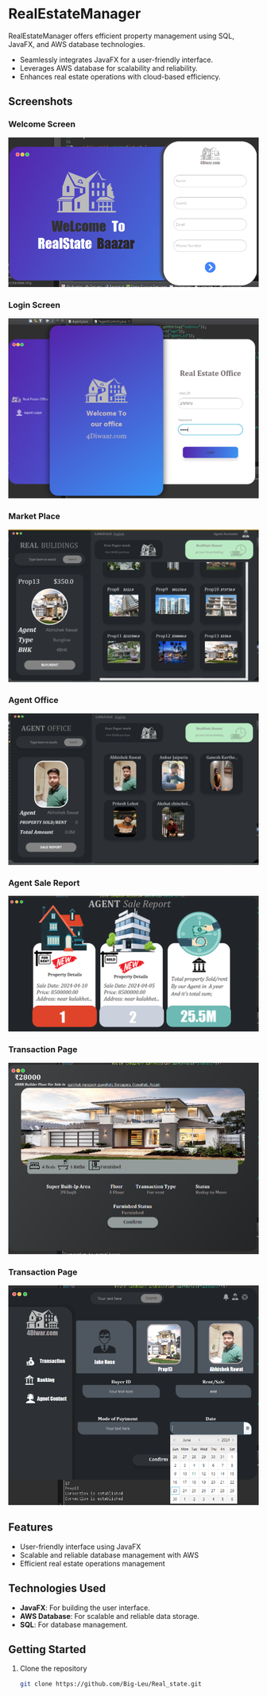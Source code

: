 
# RealEstateManager

RealEstateManager offers efficient property management using SQL, JavaFX, and AWS database technologies.

- Seamlessly integrates JavaFX for a user-friendly interface.
- Leverages AWS database for scalability and reliability.
- Enhances real estate operations with cloud-based efficiency.

## Screenshots

### Welcome Screen
![Welcome Screen](image/A2.png)

### Login Screen
![Login Screen](image/A4.png)

### Market Place
![Market Place](image/A5.png)

### Agent Office
![Agent Office](image/A6.png)

### Agent Sale Report
![Agent Sale Report](image/A7.png)

### Transaction Page
![Property Description](image/A8.png)

### Transaction Page
![Transaction Page](image/A9.png)

## Features

- User-friendly interface using JavaFX
- Scalable and reliable database management with AWS
- Efficient real estate operations management

## Technologies Used

- **JavaFX**: For building the user interface.
- **AWS Database**: For scalable and reliable data storage.
- **SQL**: For database management.

## Getting Started

1. Clone the repository
   ```bash
   git clone https://github.com/Big-Leu/Real_state.git



